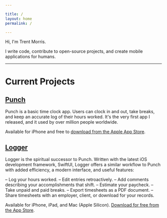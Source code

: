 ```yaml
---

title: /
layout: home
permalink: /

---
```


Hi, I'm Trent Morris.

I write code, contribute to open-source projects, and create mobile applications for humans.

---

# Current Projects

## [ Punch ](https://punchtimeclock.app)

Punch is a basic time clock app. Users can clock in and out, take breaks, and keep an accurate log of their hours worked. It's the very first app I released, and it used by over million people worldwide.

Available for iPhone and free to [download from the Apple App Store](https://itunes.apple.com/app/punch-time-clock/id1400078107).

## [ Logger ](https://atomic.software/logger)

Logger is the spiritual successor to Punch. Written with the latest iOS development framework, SwiftUI, Logger offers a similar workflow to Punch with added efficiency, a modern interface, and useful features:

– Log your hours worked.
– Edit entries retroactively.
– Add comments describing your accomplishments that shift.
– Estimate your paycheck.
– Take unpaid and paid breaks.
– Export timesheets as a PDF document.
– Share timesheets with an employer, client, or download for your records.
 
Available for iPhone, iPad, and Mac (Apple Silicon). [Download for free from the App Store](https://apps.apple.com/us/app/logger-time-clock-hours-log/id1637343093?uo=4).
